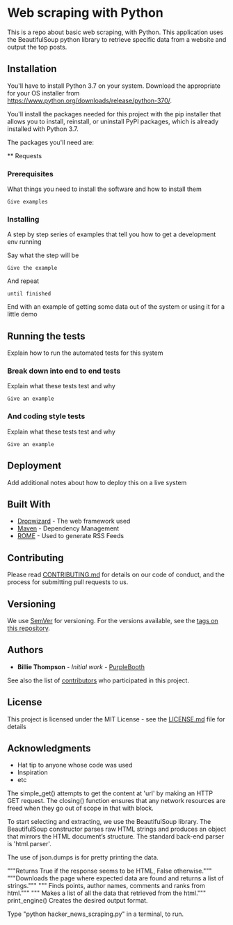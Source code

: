 # Web scraping with Python

This is a repo about basic web scraping, with Python. This application uses the BeautifulSoup python library to retrieve specific data from a website and output the top posts.

## Installation

You'll have to install Python 3.7 on your system. Download the appropriate for your OS installer from https://www.python.org/downloads/release/python-370/.

You'll install the packages needed for this project with the pip installer that allows you to install, reinstall, or uninstall PyPI packages, which is already installed with Python 3.7.

The packages you'll need are:

** Requests


### Prerequisites

What things you need to install the software and how to install them

```
Give examples
```

### Installing

A step by step series of examples that tell you how to get a development env running

Say what the step will be

```
Give the example
```

And repeat

```
until finished
```

End with an example of getting some data out of the system or using it for a little demo

## Running the tests

Explain how to run the automated tests for this system

### Break down into end to end tests

Explain what these tests test and why

```
Give an example
```

### And coding style tests

Explain what these tests test and why

```
Give an example
```

## Deployment

Add additional notes about how to deploy this on a live system

## Built With

* [Dropwizard](http://www.dropwizard.io/1.0.2/docs/) - The web framework used
* [Maven](https://maven.apache.org/) - Dependency Management
* [ROME](https://rometools.github.io/rome/) - Used to generate RSS Feeds

## Contributing

Please read [CONTRIBUTING.md](https://gist.github.com/PurpleBooth/b24679402957c63ec426) for details on our code of conduct, and the process for submitting pull requests to us.

## Versioning

We use [SemVer](http://semver.org/) for versioning. For the versions available, see the [tags on this repository](https://github.com/your/project/tags). 

## Authors

* **Billie Thompson** - *Initial work* - [PurpleBooth](https://github.com/PurpleBooth)

See also the list of [contributors](https://github.com/your/project/contributors) who participated in this project.

## License

This project is licensed under the MIT License - see the [LICENSE.md](LICENSE.md) file for details

## Acknowledgments

* Hat tip to anyone whose code was used
* Inspiration
* etc

The simple_get() attempts to get the content at 'url' by making an HTTP GET request.
The closing() function ensures that any network resources are freed when they go out of scope in that with block.

To start selecting and extracting, we use the BeautifulSoup library. 
The BeautifulSoup constructor parses raw HTML strings and produces an object that mirrors the HTML document’s structure.
The standard back-end parser is 'html.parser'.

The use of json.dumps is for pretty printing the data.

"""Returns True if the response seems to be HTML, False otherwise."""
"""Downloads the page where expected data are found and returns a list of strings."""
""" Finds points, author names, comments and ranks from html."""
""" Makes a list of all the data that retrieved from the html."""
print_engine() Creates the desired output format.

Type "python hacker_news_scraping.py" in a terminal, to run.
